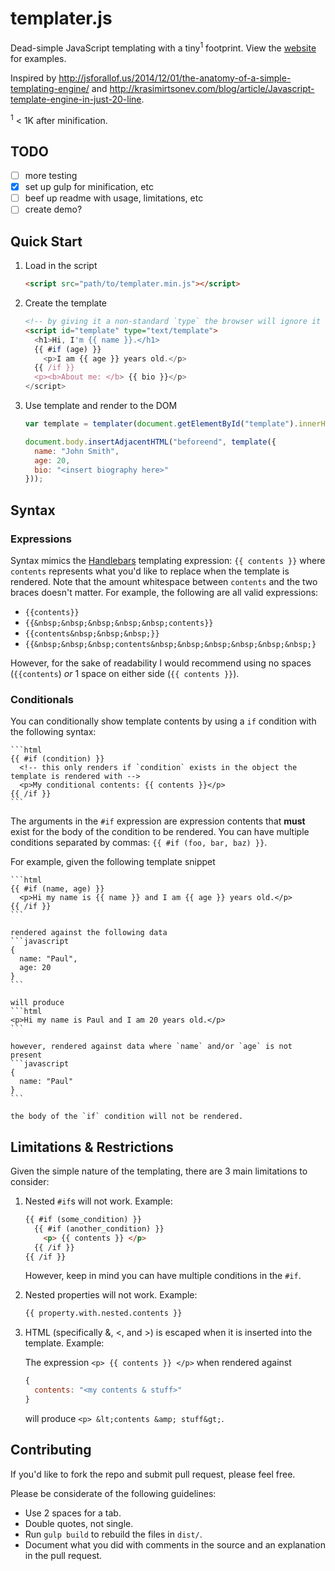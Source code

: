 # templater.js
Dead-simple JavaScript templating with a tiny<sup>1</sup> footprint. View the [website][homepage] for examples.

Inspired by http://jsforallof.us/2014/12/01/the-anatomy-of-a-simple-templating-engine/ and http://krasimirtsonev.com/blog/article/Javascript-template-engine-in-just-20-line.

<sup>1</sup> < 1K after minification.

## TODO

- [ ] more testing
- [x] set up gulp for minification, etc
- [ ] beef up readme with usage, limitations, etc
- [ ] create demo?

## Quick Start

1. Load in the script

    ```html
    <script src="path/to/templater.min.js"></script>
    ```

2. Create the template

    ```html
    <!-- by giving it a non-standard `type` the browser will ignore it -->
    <script id="template" type="text/template">
      <h1>Hi, I'm {{ name }}.</h1>
      {{ #if (age) }}
        <p>I am {{ age }} years old.</p>
      {{ /if }}
      <p><b>About me: </b> {{ bio }}</p>
    </script>
    ```

3. Use template and render to the DOM

    ```javascript
    var template = templater(document.getElementById("template").innerHTML);

    document.body.insertAdjacentHTML("beforeend", template({
      name: "John Smith",
      age: 20,
      bio: "<insert biography here>"
    }));
    ```

## Syntax

### Expressions

Syntax mimics the [Handlebars][handlebars] templating expression: `{{ contents }}` where `contents` represents what you'd like to replace when the template is rendered. Note that the amount whitespace between `contents` and the two braces doesn't matter. For example, the following are all valid expressions:
- `{{contents}}`
- `{{&nbsp;&nbsp;&nbsp;&nbsp;&nbsp;contents}}`
- `{{contents&nbsp;&nbsp;&nbsp;}}`
- `{{&nbsp;&nbsp;&nbsp;contents&nbsp;&nbsp;&nbsp;&nbsp;&nbsp;&nbsp;}`

However, for the sake of readability I would recommend using no spaces (`{{contents`) _or_ 1 space on either side (`{{ contents }}`).

### Conditionals

You can conditionally show template contents by using a `if` condition with the following syntax:

    ```html
    {{ #if (condition) }}
      <!-- this only renders if `condition` exists in the object the template is rendered with -->
      <p>My conditional contents: {{ contents }}</p>
    {{ /if }}
    ```

The arguments in the `#if` expression are expression contents that **must** exist for the body of the condition to be rendered. You can have multiple conditions separated by commas: `{{ #if (foo, bar, baz) }}`.

For example, given the following template snippet

    ```html
    {{ #if (name, age) }}
      <p>Hi my name is {{ name }} and I am {{ age }} years old.</p>
    {{ /if }}
    ```

    rendered against the following data
    ```javascript
    {
      name: "Paul",
      age: 20
    }
    ```

    will produce
    ```html
    <p>Hi my name is Paul and I am 20 years old.</p>
    ```

    however, rendered against data where `name` and/or `age` is not present
    ```javascript
    {
      name: "Paul"
    }
    ```

    the body of the `if` condition will not be rendered.

## Limitations & Restrictions

Given the simple nature of the templating, there are 3 main limitations to consider:

1. Nested `#if`s will not work. Example:

    ```html
    {{ #if (some_condition) }}
      {{ #if (another_condition) }}
        <p> {{ contents }} </p>
      {{ /if }}
    {{ /if }}
    ```

    However, keep in mind you can have multiple conditions in the `#if`.

2. Nested properties will not work. Example:

    ```html
    {{ property.with.nested.contents }}
    ```

3. HTML (specifically &, <, and >) is escaped when it is inserted into the template. Example:

    The expression `<p> {{ contents }} </p>` when rendered against
    ```javascript
    {
      contents: "<my contents & stuff>"
    }
    ```
    will produce `<p> &lt;contents &amp; stuff&gt;`.

## Contributing

If you'd like to fork the repo and submit pull request, please feel free.

Please be considerate of the following guidelines:
- Use 2 spaces for a tab.
- Double quotes, not single.
- Run `gulp build` to rebuild the files in `dist/`. 
- Document what you did with comments in the source and an explanation in the pull request.

[handlebars]: http://handlebarsjs.com/
[homepage]: http://pinjasaur.github.io/templater.js/